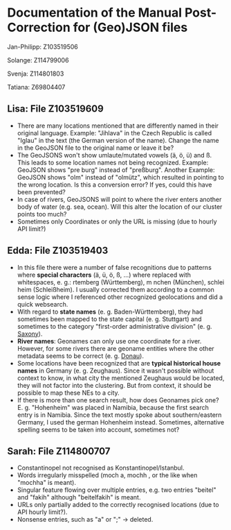 # Documentation of the Manual Post-Correction for (Geo)JSON files




Jan-Philipp: Z103519506

Solange: Z114799006

Svenja: Z114801803

Tatiana: Z69804407


## Lisa: File Z103519609

- There are many locations mentioned that are differently named in their original language. Example: "Jihlava" in the Czech Republic is called "Iglau" in the text (the German version of the name). Change the name in the GeoJSON file to the original name or leave it be?
- The GeoJSONS won't show umlaute/mutated vowels (ä, ö, ü) and ß. This leads to some location names not being recognized. Example: GeoJSON shows "pre burg" instead of "preßburg". Another Example: GeoJSON shows "olm" instead of "olmütz", which resulted in pointing to the wrong location. Is this a conversion error? If yes, could this have been prevented?
- In case of rivers, GeoJSONS will point to where the river enters another body of water (e.g. sea, ocean). Will this alter the location of our cluster points too much?
- Sometimes only Coordinates or only the URL is missing (due to hourly API limit?)

## Edda: File Z103519403

- In this file there were a number of false recognitions due to patterns where **special characters** (ä, ü, ö, ß, ...) where replaced with whitespaces, e. g.: rtemberg (Württemberg), m nchen (München), schlei heim (Schleißheim). I usually corrected them according to a common sense logic where I referenced other recognized geolocations and did a quick websearch.
- With regard to **state names** (e. g. Baden-Württemberg), they had sometimes been mapped to the state capital (e. g. Stuttgart) and sometimes to the category "first-order administrative division" (e. g. [Saxony](https://www.geonames.org/2842566/saxony.html)).
- **River names**: Geonames can only use one coordinate for a river. However, for some rivers there are geoname entities where the other metadata seems to be correct (e. g. [Donau](https://www.geonames.org/791630/danube-river.html)).
- Some locations have been recognized that are **typical historical house names** in Germany (e. g. Zeughaus). Since it wasn't possible without context to know, in what city the mentioned Zeughaus would be located, they will not factor into the clustering. But from context, it should be possible to map these NEs to a city.
- If there is more than one search result, how does Geonames pick one? E. g. "Hohenheim" was placed in Namibia, because the first search entry is in Namibia. Since the text mostly spoke about southern/eastern Germany, I used the german Hohenheim instead. Sometimes, alternative spelling seems to be taken into account, sometimes not?

## Sarah: File Z114800707

- Constantinopel not recognised as Konstantinopel/Istanbul.
- Words irregularly misspelled (moch a, mochh , or the like when "mochha" is meant).
- Singular feature flowing over multiple entries, e.g. two entries "beitel" and "fakih" although "beitelfakih" is meant.
- URLs only partially added to the correctly recognised locations (due to API hourly limit?).
- Nonsense entries, such as "a" or ";" -> deleted.
